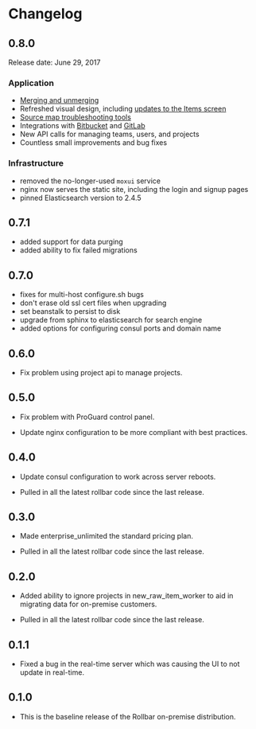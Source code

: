 # Changelog

## 0.8.0

Release date: June 29, 2017

### Application

- [Merging and unmerging](https://rollbar.com/blog/introducing-error-merging-and-unmerging/)
- Refreshed visual design, including [updates to the Items screen](https://rollbar.com/blog/improvements-to-managing-errors-in-rollbar/)
- [Source map troubleshooting tools](https://rollbar.com/blog/javascript-source-map-update/)
- Integrations with [Bitbucket](https://rollbar.com/blog/new-bitbucket-integrations/) and [GitLab](https://rollbar.com/blog/rollbar-integration-for-gitlab/)
- New API calls for managing teams, users, and projects
- Countless small improvements and bug fixes

### Infrastructure

- removed the no-longer-used `moxui` service
- nginx now serves the static site, including the login and signup pages
- pinned Elasticsearch version to 2.4.5

## 0.7.1

- added support for data purging
- added ability to fix failed migrations

## 0.7.0

- fixes for multi-host configure.sh bugs
- don't erase old ssl cert files when upgrading
- set beanstalk to persist to disk
- upgrade from sphinx to elasticsearch for search engine
- added options for configuring consul ports and domain name

## 0.6.0

- Fix problem using project api to manage projects.

## 0.5.0

- Fix problem with ProGuard control panel.

- Update nginx configuration to be more compliant with best practices.

## 0.4.0

- Update consul configuration to work across server reboots.

- Pulled in all the latest rollbar code since the last release.

## 0.3.0

- Made enterprise_unlimited the standard pricing plan.

- Pulled in all the latest rollbar code since the last release.

## 0.2.0

- Added ability to ignore projects in new_raw_item_worker to aid in migrating
  data for on-premise customers.

- Pulled in all the latest rollbar code since the last release.

## 0.1.1

- Fixed a bug in the real-time server which was causing the UI to not update in
  real-time.

## 0.1.0

- This is the baseline release of the Rollbar on-premise distribution.
